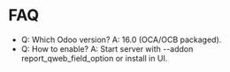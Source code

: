 # FAQ

- Q: Which Odoo version? A: 16.0 (OCA/OCB packaged).
- Q: How to enable? A: Start server with --addon report_qweb_field_option or install in UI.
